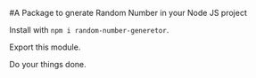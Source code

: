#A Package to gnerate Random Number in your Node JS project

Install with `npm i random-number-generetor`.

Export this module.

Do your things done.